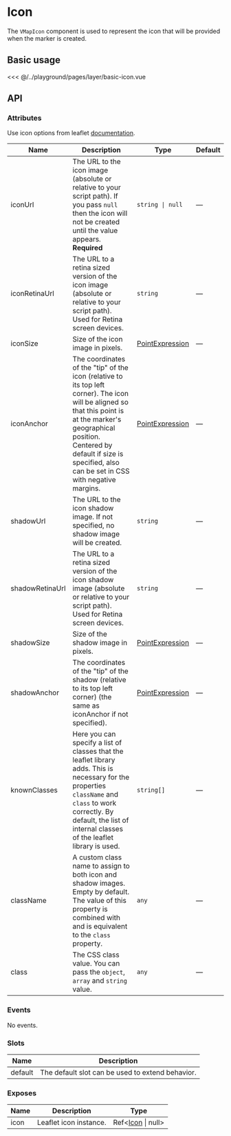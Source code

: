 # Icon

The `VMapIcon` component is used to represent the icon that will be provided when the marker is created.

## Basic usage

<ClientOnly>
  <Demo url="/layer/basic-icon" >
  
<<< @/../playground/pages/layer/basic-icon.vue
  
  </Demo>
</ClientOnly>

## API

### Attributes

Use icon options from leaflet [documentation](https://leafletjs.com/reference.html#icon).

| Name            | Description                                                                                                                                                                                                                                               | Type                                                      | Default |
| --------------- | --------------------------------------------------------------------------------------------------------------------------------------------------------------------------------------------------------------------------------------------------------- | --------------------------------------------------------- | ------- |
| iconUrl         | The URL to the icon image (absolute or relative to your script path). If you pass `null` then the icon will not be created until the value appears. **Required**                                                                                          | `string \| null`                                          | —       |
| iconRetinaUrl   | The URL to a retina sized version of the icon image (absolute or relative to your script path). Used for Retina screen devices.                                                                                                                           | `string`                                                  | —       |
| iconSize        | Size of the icon image in pixels.                                                                                                                                                                                                                         | [PointExpression](/components/types.html#pointexpression) | —       |
| iconAnchor      | The coordinates of the "tip" of the icon (relative to its top left corner). The icon will be aligned so that this point is at the marker's geographical position. Centered by default if size is specified, also can be set in CSS with negative margins. | [PointExpression](/components/types.html#pointexpression) | —       |
| shadowUrl       | The URL to the icon shadow image. If not specified, no shadow image will be created.                                                                                                                                                                      | `string`                                                  | —       |
| shadowRetinaUrl | The URL to a retina sized version of the icon shadow image (absolute or relative to your script path). Used for Retina screen devices.                                                                                                                    | `string`                                                  | —       |
| shadowSize      | Size of the shadow image in pixels.                                                                                                                                                                                                                       | [PointExpression](/components/types.html#pointexpression) | —       |
| shadowAnchor    | The coordinates of the "tip" of the shadow (relative to its top left corner) (the same as iconAnchor if not specified).                                                                                                                                   | [PointExpression](/components/types.html#pointexpression) | —       |
| knownClasses    | Here you can specify a list of classes that the leaflet library adds. This is necessary for the properties `className` and `class` to work correctly. By default, the list of internal classes of the leaflet library is used.                            | `string[]`                                                | —       |
| className       | A custom class name to assign to both icon and shadow images. Empty by default. The value of this property is combined with and is equivalent to the `class` property.                                                                                    | `any`                                                     | —       |
| class           | The CSS class value. You can pass the `object`, `array` and `string` value.                                                                                                                                                                               | `any`                                                     | —       |

### Events

No events.

### Slots

| Name    | Description                                      |
| ------- | ------------------------------------------------ |
| default | The default slot can be used to extend behavior. |

### Exposes

| Name | Description            | Type                                             |
| ---- | ---------------------- | ------------------------------------------------ |
| icon | Leaflet icon instance. | Ref<[Icon](/components/types.html#icon) \| null> |

